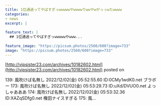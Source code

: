 ```yaml
---
title: 1位通過ってやばすぎっwwwwwやwwwwりwwやwがっっwたwwww
categories:
- news
excerpt: |
  
feature_text: |
  ## 1位通過ってやばすぎっwwwwwやwww...
  
feature_image: "https://picsum.photos/2560/600?image=733"
image: "https://picsum.photos/2560/600?image=733"
---
```


[http://vipsister23.com/archives/10182602.html](http://vipsister23.com/archives/10182602.html)
posted on 

<!--more-->

139: 風吹けば名無し 2022/12/02(金) 05:52:55.60 ID:0CMy1wdK0.net ブラボー 173: 風吹けば名無し 2022/12/02(金) 05:53:29.73 ID:uXd/DVUO0.net よっしゃあああ 174: 風吹けば名無し 2022/12/02(金) 05:53:32.36 ID:XAZqSDfg0.net 権田ナイスすぎる 175: 風...
